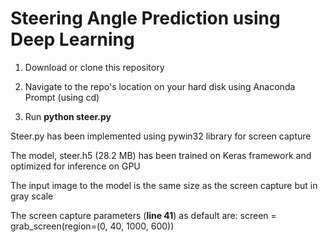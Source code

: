 # Steering Angle Prediction using Deep Learning

1. Download or clone this repository

2. Navigate to the repo's location on your hard disk using Anaconda Prompt (using cd)

3. Run **python steer.py**

Steer.py has been implemented using pywin32 library for screen capture

The model, steer.h5 (28.2 MB) has been trained on Keras framework and optimized for inference on GPU

The input image to the model is the same size as the screen capture but in gray scale

The screen capture parameters (**line 41**) as default are:
screen = grab_screen(region=(0, 40, 1000, 600))
